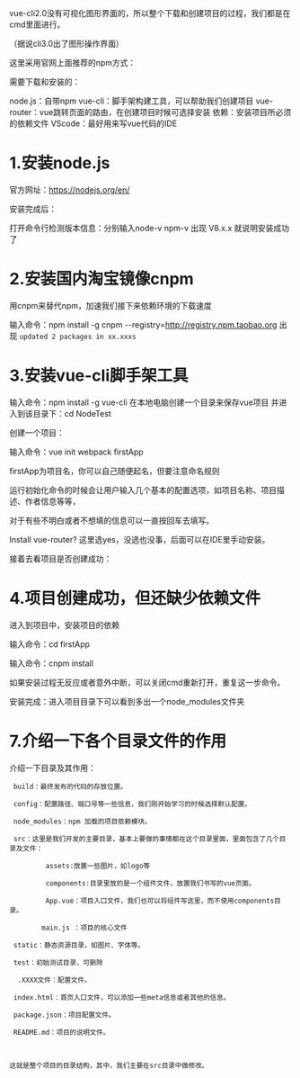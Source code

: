 
vue-cli2.0没有可视化图形界面的，所以整个下载和创建项目的过程，我们都是在cmd里面进行。

（据说cli3.0出了图形操作界面）

这里采用官网上面推荐的npm方式：

需要下载和安装的：

node.js：自带npm
vue-cli：脚手架构建工具，可以帮助我们创建项目
vue-router：vue跳转页面的路由，在创建项目时候可选择安装
依赖：安装项目所必须的依赖文件
VScode：最好用来写vue代码的IDE
# 1.安装node.js

官方网址：https://nodejs.org/en/

安装完成后：

打开命令行检测版本信息：分别输入node-v    npm-v
出现 V8.x.x 就说明安装成功了

# 2.安装国内淘宝镜像cnpm

用cnpm来替代npm，加速我们接下来依赖环境的下载速度

输入命令：npm install -g cnpm --registry=http://registry.npm.taobao.org 
出现 `updated 2 packages in xx.xxxs`

# 3.安装vue-cli脚手架工具

输入命令：npm install -g vue-cli 
在本地电脑创建一个目录来保存vue项目
并进入到该目录下：cd  NodeTest


创建一个项目：

输入命令：vue init webpack firstApp

firstApp为项目名，你可以自己随便起名，但要注意命名规则

运行初始化命令的时候会让用户输入几个基本的配置选项，如项目名称、项目描述、作者信息等等，

对于有些不明白或者不想填的信息可以一直按回车去填写。

Install  vue-router?  这里选yes，没选也没事，后面可以在IDE里手动安装。

接着去看项目是否创建成功：


# 4.项目创建成功，但还缺少依赖文件

进入到项目中，安装项目的依赖

输入命令：cd       firstApp

输入命令：cnpm    install


如果安装过程无反应或者意外中断，可以关闭cmd重新打开，重复这一步命令。

安装完成：进入项目目录下可以看到多出一个node_modules文件夹


# 7.介绍一下各个目录文件的作用

介绍一下目录及其作用：

     build：最终发布的代码的存放位置。

     config：配置路径、端口号等一些信息，我们刚开始学习的时候选择默认配置。

     node_modules：npm 加载的项目依赖模块。

     src：这里是我们开发的主要目录，基本上要做的事情都在这个目录里面，里面包含了几个目录及文件：

             assets:放置一些图片，如logo等

             components:目录里放的是一个组件文件，放置我们书写的vue页面。

             App.vue：项目入口文件，我们也可以将组件写这里，而不使用components目录。

            main.js ：项目的核心文件

     static：静态资源目录，如图片、字体等。

     test：初始测试目录，可删除

      .XXXX文件：配置文件。

     index.html：首页入口文件，可以添加一些meta信息或者其他的信息。

     package.json：项目配置文件。

     README.md：项目的说明文件。

  

    这就是整个项目的目录结构，其中，我们主要在src目录中做修改。
